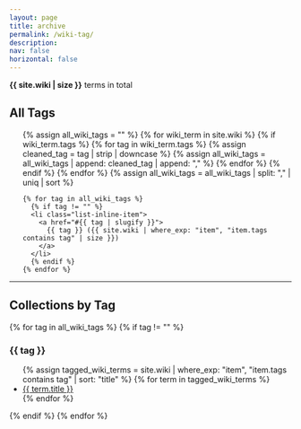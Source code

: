 ```yaml
---
layout: page
title: archive
permalink: /wiki-tag/
description:
nav: false
horizontal: false
---
```


<div class="wiki-archive-page">
  <p><strong>{{ site.wiki | size }}</strong> terms in total</p>

  <h2>All Tags</h2>
  <ul class="tag-list list-inline">
    {% assign all_wiki_tags = "" %}
    {% for wiki_term in site.wiki %}
      {% if wiki_term.tags %}
        {% for tag in wiki_term.tags %}
        {% assign cleaned_tag = tag | strip | downcase %}
        {% assign all_wiki_tags = all_wiki_tags | append: cleaned_tag | append: "," %}
        {% endfor %}
      {% endif %}
    {% endfor %}
    {% assign all_wiki_tags = all_wiki_tags | split: "," | uniq | sort %}

    {% for tag in all_wiki_tags %}
      {% if tag != "" %}
      <li class="list-inline-item">
        <a href="#{{ tag | slugify }}">
          {{ tag }} ({{ site.wiki | where_exp: "item", "item.tags contains tag" | size }})
        </a>
      </li>
      {% endif %}
    {% endfor %}

  </ul>

  <hr>

  <h2>Collections by Tag</h2>
  {% for tag in all_wiki_tags %}
    {% if tag != "" %}
    <h3 id="{{ tag | slugify }}">{{ tag }}</h3>
    <ul class="wiki-tag-items">
      {% assign tagged_wiki_terms = site.wiki | where_exp: "item", "item.tags contains tag" | sort: "title" %}
      {% for term in tagged_wiki_terms %}
        <li><a href="{{ term.url | relative_url }}">{{ term.title }}</a></li>
      {% endfor %}
    </ul>
    {% endif %}
  {% endfor %}
</div>
